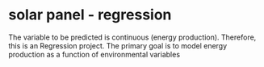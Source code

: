 # solar panel - regression
 The variable to be predicted is continuous (energy production). Therefore, this is an Regression project. The primary goal is to model energy production as a function of environmental variables
